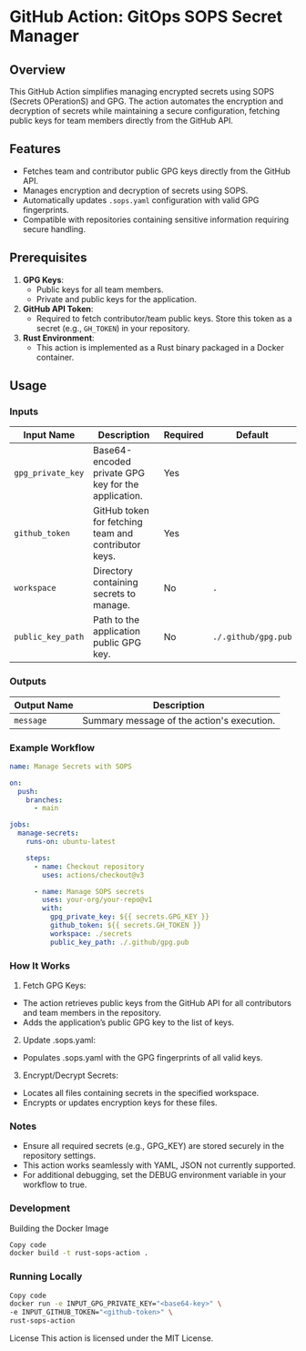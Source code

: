 # GitHub Action: GitOps SOPS Secret Manager

## Overview

This GitHub Action simplifies managing encrypted secrets using SOPS (Secrets OPerationS) and GPG. The action automates the encryption and decryption of secrets while maintaining a secure configuration, fetching public keys for team members directly from the GitHub API.

## Features

- Fetches team and contributor public GPG keys directly from the GitHub API.
- Manages encryption and decryption of secrets using SOPS.
- Automatically updates `.sops.yaml` configuration with valid GPG fingerprints.
- Compatible with repositories containing sensitive information requiring secure handling.

## Prerequisites

1. **GPG Keys**:
    - Public keys for all team members.
    - Private and public keys for the application.
2. **GitHub API Token**:
    - Required to fetch contributor/team public keys. Store this token as a secret (e.g., `GH_TOKEN`) in your repository.
3. **Rust Environment**:
    - This action is implemented as a Rust binary packaged in a Docker container.

## Usage

### Inputs

| Input Name           | Description                                           | Required | Default |
|----------------------|-------------------------------------------------------|----------|---------|
| `gpg_private_key`    | Base64-encoded private GPG key for the application.   | Yes      |         |
| `github_token`       | GitHub token for fetching team and contributor keys.  | Yes      |         |
| `workspace`          | Directory containing secrets to manage.              | No       | `.`     |
| `public_key_path`    | Path to the application public GPG key.              | No       | `./.github/gpg.pub` |

### Outputs

| Output Name          | Description                                           |
|----------------------|-------------------------------------------------------|
| `message`            | Summary message of the action's execution.           |

### Example Workflow

```yaml
name: Manage Secrets with SOPS

on:
  push:
    branches:
      - main

jobs:
  manage-secrets:
    runs-on: ubuntu-latest

    steps:
      - name: Checkout repository
        uses: actions/checkout@v3

      - name: Manage SOPS secrets
        uses: your-org/your-repo@v1
        with:
          gpg_private_key: ${{ secrets.GPG_KEY }}
          github_token: ${{ secrets.GH_TOKEN }}
          workspace: ./secrets
          public_key_path: ./.github/gpg.pub
```

### How It Works

1. Fetch GPG Keys:

- The action retrieves public keys from the GitHub API for all contributors and team members in the repository.
- Adds the application’s public GPG key to the list of keys.

2. Update .sops.yaml:

- Populates .sops.yaml with the GPG fingerprints of all valid keys.

3. Encrypt/Decrypt Secrets:

- Locates all files containing secrets in the specified workspace.
- Encrypts or updates encryption keys for these files.

### Notes
- Ensure all required secrets (e.g., GPG_KEY) are stored securely in the repository settings.
- This action works seamlessly with YAML, JSON not currently supported.
- For additional debugging, set the DEBUG environment variable in your workflow to true.

### Development

Building the Docker Image
```bash
Copy code
docker build -t rust-sops-action .
```

### Running Locally
```bash
Copy code
docker run -e INPUT_GPG_PRIVATE_KEY="<base64-key>" \
-e INPUT_GITHUB_TOKEN="<github-token>" \
rust-sops-action
```

License
This action is licensed under the MIT License.
